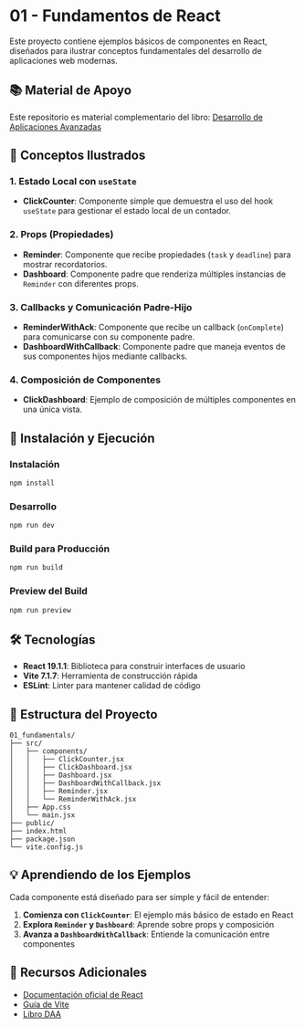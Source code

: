 # 01 - Fundamentos de React

Este proyecto contiene ejemplos básicos de componentes en React, diseñados para ilustrar conceptos fundamentales del desarrollo de aplicaciones web modernas.

## 📚 Material de Apoyo

Este repositorio es material complementario del libro: [Desarrollo de Aplicaciones Avanzadas](https://salesmendesandre.github.io/daa_book/)

## 🎯 Conceptos Ilustrados

### 1. Estado Local con `useState`
- **ClickCounter**: Componente simple que demuestra el uso del hook `useState` para gestionar el estado local de un contador.

### 2. Props (Propiedades)
- **Reminder**: Componente que recibe propiedades (`task` y `deadline`) para mostrar recordatorios.
- **Dashboard**: Componente padre que renderiza múltiples instancias de `Reminder` con diferentes props.

### 3. Callbacks y Comunicación Padre-Hijo
- **ReminderWithAck**: Componente que recibe un callback (`onComplete`) para comunicarse con su componente padre.
- **DashboardWithCallback**: Componente padre que maneja eventos de sus componentes hijos mediante callbacks.

### 4. Composición de Componentes
- **ClickDashboard**: Ejemplo de composición de múltiples componentes en una única vista.

## 🚀 Instalación y Ejecución

### Instalación
```bash
npm install
```

### Desarrollo
```bash
npm run dev
```

### Build para Producción
```bash
npm run build
```

### Preview del Build
```bash
npm run preview
```

## 🛠️ Tecnologías

- **React 19.1.1**: Biblioteca para construir interfaces de usuario
- **Vite 7.1.7**: Herramienta de construcción rápida
- **ESLint**: Linter para mantener calidad de código

## 📁 Estructura del Proyecto

```
01_fundamentals/
├── src/
│   ├── components/
│   │   ├── ClickCounter.jsx
│   │   ├── ClickDashboard.jsx
│   │   ├── Dashboard.jsx
│   │   ├── DashboardWithCallback.jsx
│   │   ├── Reminder.jsx
│   │   └── ReminderWithAck.jsx
│   ├── App.css
│   └── main.jsx
├── public/
├── index.html
├── package.json
└── vite.config.js
```

## 💡 Aprendiendo de los Ejemplos

Cada componente está diseñado para ser simple y fácil de entender:

1. **Comienza con `ClickCounter`**: El ejemplo más básico de estado en React
2. **Explora `Reminder` y `Dashboard`**: Aprende sobre props y composición
3. **Avanza a `DashboardWithCallback`**: Entiende la comunicación entre componentes

## 📖 Recursos Adicionales

- [Documentación oficial de React](https://react.dev/)
- [Guía de Vite](https://vitejs.dev/)
- [Libro DAA](https://salesmendesandre.github.io/daa_book/)
